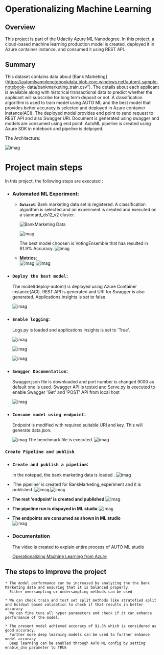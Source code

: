 # Operationalizing Machine Learning

## Overview
This project is part of the Udacity Azure ML Nanodegree.
In this project, a cloud-based machine learning production model is created, deployed it in Azure container instance, and consumed it using REST API.

## Summary
This dataset contains data about [Bank Marketing](https://automlsamplenotebookdata.blob.core.windows.net/automl-sample-notebook-	data/bankmarketing_train.csv"). The details about each applicant is available along with historical transactional data to predict whether the applicant will subscribe for long term deposit or not. 
A classification algorithm is used to train model using AUTO ML and the best model that provides better accuracy is selected and deployed in Azure container instance(ACI). The deployed model provides end point to send request to REST API and also Swagger URI. Document is generated using swagger and models are consumed using end point.
AutoML pipeline is created using Axure SDK in notebook and pipeline is delpoyed.

The Architecture:

![imag](./images/1_Arch.png)



# Project main steps
In this project, the following steps are executed :

* ### Automated ML Experiment:
  * **`Dataset`**:
  Bank marketing data set is registered. A classification algorithm is selected and an experiment is created and executed on a standard_ds12_v2 cluster.
 
	![BankMarketing Data](./images/2_BankMarketingData.PNG)
 
	![imag](./images/3_BikeExperimentCompleted.PNG)
 
	The best model choosen is VotingEnsemble that haa resulted in 91.9% Accuracy. 
	![imag](./images/4_VotingEnsemble-2.PNG)
	
  * **Metrics**:	
	![imag](./images/7_Metric_precision_Recall.PNG)
	![imag](./images/10_2_2%20Metrics.PNG)
	
 
 
* ### **`Deploy the best model`**:

	The model(deploy-automl) is deployed using Azure Container instance(ACI). 
	REST API is generated and URI for Swagger is also generated. 
	Applications insights is set to false.
	
	![imag](./images/5_AutoMLDeployed.PNG)
    
* ### **`Enable logging`**:

	Logs.py is loaded and applications insights is set to 'True'.
	
	![imag](./images/7_InsightsEnabled.PNG)
	
	![imag](./images/8_LogsScript.PNG)
	
	![imag](./images/Logs.py%20-%20Insights%20enabled.PNG)
     	
     
* ### **`Swagger Documentation`**:

    Swagger.json file is downloaded and port number is changed 9000 as default one is used. 
    Swagger API is tested and Serve.py is executed to enable Swagger 'Get' and 'POST' API from local host

    
	![imag](./images/9_SwaggerOnLocalhost.PNG)
    
* ### **`Consume model using endpoint`**:

    Endpoint is modified with required suitable URI and key. This will generate data.json. 
    
    ![imag](./images/endpoint.PNG)
    The benchmark file is executed.	
    ![imag](./images/10_benchmarkRunning.PNG)
 
###  `Create Pipeline and publish` 
* ### **`Create and publish a pipeline`**:

   	In the notepad, the bank marketing data is loaded .
   	![imag](./images/11_Notepad-Experiment.PNG)
   
* 'The pipeline' is created for BankMarketing_experiment and it is published.
   	![imag](./images/12_Notepad-CreateMLPipeline.PNG)
   	![imag](./images/13_Notepad-CreateMLPipeline%20(2).PNG)
	
   
* **The rest 'endpoint' is created and published**
   	![imag](./images/15_Notepad-PublishEndpoint.PNG)
   
* **The pipeline run is dispayed in ML studio**
   	![imag](./images/17_Notepad-PipelineRunFromStudio.PNG)
    
* **The endpoints are consumed as shown in ML studio**  
  	![imag](./images/18_Notepad-EndPointConsuption.PNG)
     
* ### **Documentation**

  	The video is created to explain entire process of AUTO ML studio
  
  [Operationalizing Machine Learning from Azure](https://youtu.be/-DrpDr3xqic)
  
##  The steps to improve the project
	* The model performance can be increased by analyzing the the Bank Marketing data and ensuring that it is balanced properly.
	  Either oversampling or undersampling methods can be used
	
	* We can check train and test set split methods like stratefied split and holdout based validation to check if that results in better accuracy
	  We can fine tune all hyper parameters and check if it can enhance performance of the model.
	
	* The present model achieved accuracy of 91.5% which is considered as good accuracy. 
	  Further more deep learning models can be used to further enhance model accuracy
	  Deep learning can be enabled through AUTO ML config by setting enable_dnn parameter to TRUE
	
	
	
